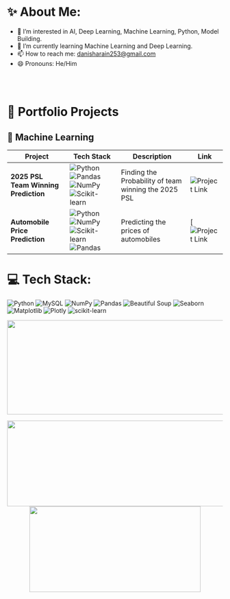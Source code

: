 <!-- <h1 align="center">Hello 👋 Myself Danish Karim<h1/> -->

   
  
# ✨ About Me: 
- 👀 I’m interested in AI, Deep Learning, Machine Learning, Python, Model Building.
- 🌱 I’m currently learning Machine Learning and Deep Learning.
- 📫 How to reach me: danisharain253@gmail.com
- 😄 Pronouns: He/Him  



<br></br>

# 🚀 Portfolio Projects

## 🤖 Machine Learning
| Project | Tech Stack | Description | Link |
|---------|------------|-------------|-----------|
| **2025 PSL Team Winning Prediction** | ![Python](https://img.shields.io/badge/Python-3776AB?logo=python&logoColor=white) ![Pandas](https://img.shields.io/badge/Pandas-150458?logo=pandas&logoColor=white) ![NumPy](https://img.shields.io/badge/NumPy-013243?logo=numpy&logoColor=white) ![Scikit-learn](https://img.shields.io/badge/scikit--learn-F7931E?logo=scikit-learn&logoColor=white) | Finding the Probability of team winning the 2025 PSL | ![Project Link](https://github.com/danisharain12/Machine-Learning-Projects/tree/main/PSL%202025%20Winner%20Prediction) |
| **Automobile Price Prediction** | ![Python](https://img.shields.io/badge/Python-3776AB?logo=python&logoColor=white) ![NumPy](https://img.shields.io/badge/NumPy-013243?logo=numpy&logoColor=white) ![Scikit-learn](https://img.shields.io/badge/scikit--learn-F7931E?logo=scikit-learn&logoColor=white) ![Pandas](https://img.shields.io/badge/Pandas-150458?logo=pandas&logoColor=white)  | Predicting the prices of automobiles | [![Project Link](https://github.com/danisharain12/Machine-Learning-Projects/tree/main/Automobile%20Price%20Prediction) |


# 💻 Tech Stack:

![Python](https://img.shields.io/badge/python-3670A0?style=for-the-badge&logo=python&logoColor=ffdd54)
![MySQL](https://img.shields.io/badge/mysql-%2300000f.svg?style=for-the-badge&logo=mysql&logoColor=white)
![NumPy](https://img.shields.io/badge/NumPy-%23013243.svg?style=for-the-badge&logo=numpy&logoColor=white)
![Pandas](https://img.shields.io/badge/Pandas-%23150458.svg?style=for-the-badge&logo=pandas&logoColor=white)
![Beautiful Soup](https://img.shields.io/badge/Beautiful%20Soup-%234EAA25.svg?style=for-the-badge&logoColor=white)
![Seaborn](https://img.shields.io/badge/Seaborn-%2343B02A.svg?style=for-the-badge&logoColor=white)
![Matplotlib](https://img.shields.io/badge/Matplotlib-%23F37626.svg?style=for-the-badge&logo=matplotlib&logoColor=white)
![Plotly](https://img.shields.io/badge/Plotly-%233F4F75.svg?style=for-the-badge&logo=plotly&logoColor=white)
![scikit-learn](https://img.shields.io/badge/scikit--learn-%23F7931E.svg?style=for-the-badge&logo=scikit-learn&logoColor=white)

<!--- ### 🔝 Top Contributed Repo ![](https://github-contributor-stats.vercel.app/api?username=danisharain12&limit=5&theme=dark&combine_all_yearly_contributions=true) <br></br> ---> <p align="center"> <img width="800" height="220" src="https://streak-stats.demolab.com?user=danisharain12&theme=highcontrast&hide_border=true&border_radius=5&card_width=800"> </p> 
<p align="center"> <img width="600" height="200" src="https://github-readme-stats.vercel.app/api?username=danisharain12&show_icons=true&theme=vision-friendly-dark"> <img width="400" height="200" src="https://github-readme-stats.vercel.app/api/top-langs/?username=danisharain12&size_weight=0.5&count_weight=0.3&layout=compact&theme=vision-friendly-dark"> </p>

